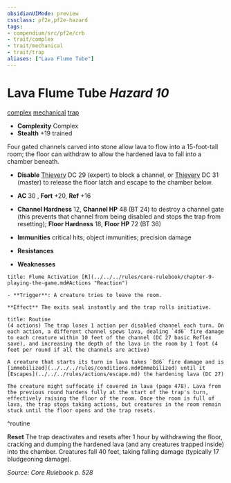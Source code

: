 ```yaml
---
obsidianUIMode: preview
cssclass: pf2e,pf2e-hazard
tags:
- compendium/src/pf2e/crb
- trait/complex
- trait/mechanical
- trait/trap
aliases: ["Lava Flume Tube"]
---
```

# Lava Flume Tube *Hazard 10*  
[complex](../../../Rules/traits/complex.md)  [mechanical](../../../Rules/traits/mechanical.md)  [trap](../../../Rules/traits/trap.md)  

- **Complexity** Complex
- **Stealth** +19 trained  

Four gated channels carved into stone allow lava to flow into a 15-foot-tall room; the floor can withdraw to allow the hardened lava to fall into a chamber beneath.

- **Disable** [Thievery](../../skills.md#Thievery) DC 29 (expert) to block a channel, or [Thievery](../../skills.md#Thievery) DC 31 (master) to release the floor latch and escape to the chamber below.  

- **AC** 30 , **Fort** +20, **Ref** +16
- **Channel Hardness** 12, **Channel HP** 48 (BT 24) to destroy a channel gate (this prevents that channel from being disabled and stops the trap from resetting); **Floor Hardness** 18, **Floor HP** 72 (BT 36)
- **Immunities** critical hits; object immunities; precision damage
- **Resistances** 
- **Weaknesses** 
     
```ad-embed-ability
title: Flume Activation [R](../../../rules/core-rulebook/chapter-9-playing-the-game.md#Actions "Reaction")

- **Trigger**: A creature tries to leave the room.

**Effect** The exits seal instantly and the trap rolls initiative.
```

```ad-pf2-summary
title: Routine
(4 actions) The trap loses 1 action per disabled channel each turn. On each action, a different channel spews lava, dealing `4d6` fire damage to each creature within 10 feet of the channel (DC 27 basic Reflex save), and increasing the depth of the lava in the room by 1 foot (4 feet per round if all the channels are active)

A creature that starts its turn in lava takes `8d6` fire damage and is [immobilized](../../../rules/conditions.md#Immobilized) until it [Escapes](../../../rules/actions/escape.md) the hardening lava (DC 27)

The creature might suffocate if covered in lava (page 478). Lava from the previous round hardens fully at the start of the trap's turn, effectively raising the floor of the room. Once the room is full of lava, the trap stops taking actions, but creatures in the room remain stuck until the floor opens and the trap resets.
```
^routine

**Reset** The trap deactivates and resets after 1 hour by withdrawing the floor, cracking and dumping the hardened lava (and any creatures trapped inside) into the chamber. Creatures fall 40 feet, taking falling damage (typically 17 bludgeoning damage).  

*Source: Core Rulebook p. 528*

